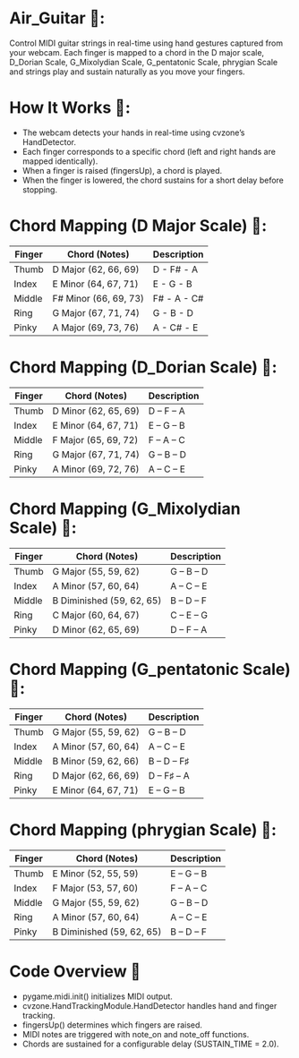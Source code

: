 # Air_Guitar 🎸:
Control MIDI guitar strings in real-time using hand gestures captured from your webcam. Each finger is mapped to a chord in the D major scale, D_Dorian Scale, G_Mixolydian Scale, G_pentatonic Scale, phrygian Scale and strings play and sustain naturally as you move your fingers.

# How It Works 🧭:
- The webcam detects your hands in real-time using cvzone’s HandDetector.
- Each finger corresponds to a specific chord (left and right hands are mapped identically).
- When a finger is raised (fingersUp), a chord is played.
- When the finger is lowered, the chord sustains for a short delay before stopping.

# Chord Mapping (D Major Scale) 🎵:

| Finger | Chord (Notes) | Description |
|--------|---------------|-------------|
| Thumb	| D Major (62, 66, 69) | D - F# - A |
| Index | E Minor (64, 67, 71) | E - G - B |
| Middle | F# Minor (66, 69, 73) | F# - A - C# |
| Ring | G Major (67, 71, 74) | G - B - D |
| Pinky | A Major (69, 73, 76) | A - C# - E |

# Chord Mapping (D_Dorian Scale) 🎵:

| Finger | Chord (Notes) | Description |
|--------|---------------|-------------|
| Thumb | D Minor (62, 65, 69) | D – F – A |
| Index | E Minor (64, 67, 71) | E – G – B |
| Middle | F Major (65, 69, 72) | F – A – C |
| Ring | G Major (67, 71, 74) | G – B – D |
| Pinky | A Minor (69, 72, 76) | A – C – E |




# Chord Mapping (G_Mixolydian Scale) 🎵:

| Finger | Chord (Notes) | Description |
|--------|---------------|-------------|
| Thumb | G Major (55, 59, 62) | G – B – D |
| Index | A Minor (57, 60, 64) | A – C – E |
| Middle | B Diminished (59, 62, 65) | B – D – F |
| Ring | C Major (60, 64, 67) | C – E – G |
| Pinky | D Minor (62, 65, 69) | D – F – A |




# Chord Mapping (G_pentatonic Scale) 🎵:

| Finger | Chord (Notes) | Description |
|--------|---------------|-------------|
| Thumb | G Major (55, 59, 62) | G – B – D |
| Index | A Minor (57, 60, 64) | A – C – E |
| Middle | B Minor (59, 62, 66) | B – D – F♯ |
| Ring | D Major (62, 66, 69) | D – F♯ – A |
| Pinky | E Minor (64, 67, 71) | E – G – B |



# Chord Mapping (phrygian Scale) 🎵:

| Finger | Chord (Notes) | Description |
|--------|---------------|-------------|
| Thumb | E Minor (52, 55, 59) | E – G – B |
| Index | F Major (53, 57, 60) | F – A – C |
| Middle | G Major (55, 59, 62) | G – B – D |
| Ring | A Minor (57, 60, 64) | A – C – E |
| Pinky | B Diminished (59, 62, 65) | B – D – F |


# Code Overview 🔗
- pygame.midi.init() initializes MIDI output.
- cvzone.HandTrackingModule.HandDetector handles hand and finger tracking.
- fingersUp() determines which fingers are raised.
- MIDI notes are triggered with note_on and note_off functions.
- Chords are sustained for a configurable delay (SUSTAIN_TIME = 2.0).








